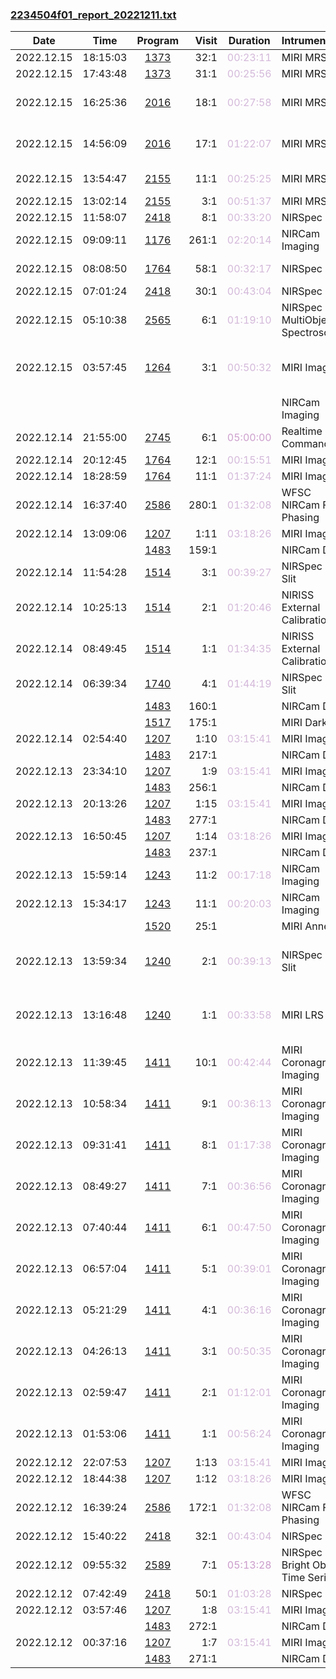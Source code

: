 

### <a href="https://www.stsci.edu/files/live/sites/www/files/home/jwst/science-execution/observing-schedules/_documents/2234504f01_report_20221211.txt" > 2234504f01_report_20221211.txt </a>

|  Date  |  Time   | Program | Visit | Duration | Intrument | Target | Keywords | 
| :----: | :-----: | :-----: | ----: | :------: | :-------- | :----- | :------- |
| 2022.12.15 | 18:15:03  | <a href="https://www.stsci.edu/jwst-program-info/program/?program=1373"> 1373 </a> |  32:1  |  <span style="color:#d4b9da;"> 00:23:11 </span>  | MIRI MRS IFU   | BG-IO+SXSW                                   |  Offset                                           |
| 2022.12.15 | 17:43:48  | <a href="https://www.stsci.edu/jwst-program-info/program/?program=1373"> 1373 </a> |  31:1  |  <span style="color:#d4b9da;"> 00:25:56 </span>  | MIRI MRS IFU   | IO                                           |  Satellite                                        |
| 2022.12.15 | 16:25:36  | <a href="https://www.stsci.edu/jwst-program-info/program/?program=2016"> 2016 </a> |  18:1  |  <span style="color:#d4b9da;"> 00:27:58 </span>  | MIRI MRS IFU   | M-81-MIRI-BG                                 |  Active galactic nuclei,  Spiral galaxies         |
| 2022.12.15 | 14:56:09  | <a href="https://www.stsci.edu/jwst-program-info/program/?program=2016"> 2016 </a> |  17:1  |  <span style="color:#d4b9da;"> 01:22:07 </span>  | MIRI MRS IFU   | M-81-MIRI                                    |  Active galactic nuclei,  Spiral galaxies         |
| 2022.12.15 | 13:54:47  | <a href="https://www.stsci.edu/jwst-program-info/program/?program=2155"> 2155 </a> |  11:1  |  <span style="color:#d4b9da;"> 00:25:25 </span>  | MIRI MRS IFU   | BACKGROUND-J0901+2044                        |  Quasars                                          |
| 2022.12.15 | 13:02:14  | <a href="https://www.stsci.edu/jwst-program-info/program/?program=2155"> 2155 </a> |   3:1  |  <span style="color:#d4b9da;"> 00:51:37 </span>  | MIRI MRS IFU   | J0901+2044                                   |  Quasars                                          |
| 2022.12.15 | 11:58:07  | <a href="https://www.stsci.edu/jwst-program-info/program/?program=2418"> 2418 </a> |   8:1  |  <span style="color:#d4b9da;"> 00:33:20 </span>  | NIRSpec IFU              | THEREUS                                      |  Asteroid                                         |
| 2022.12.15 | 09:09:11  | <a href="https://www.stsci.edu/jwst-program-info/program/?program=1176"> 1176 </a> | 261:1  |  <span style="color:#d4b9da;"> 02:20:14 </span>  | NIRCam Imaging                        | GAMA-100033                                  |  Galaxy groups                                    |
| 2022.12.15 | 08:08:50  | <a href="https://www.stsci.edu/jwst-program-info/program/?program=1764"> 1764 </a> |  58:1  |  <span style="color:#d4b9da;"> 00:32:17 </span>  | NIRSpec IFU              | NIRSPEC-PSF-J1007                            |  F stars                                          |
| 2022.12.15 | 07:01:24  | <a href="https://www.stsci.edu/jwst-program-info/program/?program=2418"> 2418 </a> |  30:1  |  <span style="color:#d4b9da;"> 00:43:04 </span>  | NIRSpec IFU              | 2014YF50                                     |  Asteroid                                         |
| 2022.12.15 | 05:10:38  | <a href="https://www.stsci.edu/jwst-program-info/program/?program=2565"> 2565 </a> |   6:1  |  <span style="color:#d4b9da;"> 01:19:10 </span>  | NIRSpec MultiObject Spectroscopy      | EGS-THREEDHST-FINAL-V2.6                     |                                                   |
| 2022.12.15 | 03:57:45  | <a href="https://www.stsci.edu/jwst-program-info/program/?program=1264"> 1264 </a> |   3:1  |  <span style="color:#d4b9da;"> 00:50:32 </span>  | MIRI Imaging                          | GN-Z11                                       |  Active galactic nuclei,  High-redshift galaxies  |
|  |  |  |   |  |  NIRCam Imaging                        | Coordinated Parallel  |   |
| 2022.12.14 | 21:55:00  | <a href="https://www.stsci.edu/jwst-program-info/program/?program=2745"> 2745 </a> |   6:1  |  <span style="color:#cda0cd;"> 05:00:00 </span>  | Realtime Commanding                   |                                              |                                                   |
| 2022.12.14 | 20:12:45  | <a href="https://www.stsci.edu/jwst-program-info/program/?program=1764"> 1764 </a> |  12:1  |  <span style="color:#d4b9da;"> 00:15:51 </span>  | MIRI Imaging                          | PSF-J0313-1806                               |  M dwarfs                                         |
| 2022.12.14 | 18:28:59  | <a href="https://www.stsci.edu/jwst-program-info/program/?program=1764"> 1764 </a> |  11:1  |  <span style="color:#d4b9da;"> 01:37:24 </span>  | MIRI Imaging                          | J0313-1806                                   |  Quasars                                          |
| 2022.12.14 | 16:37:40  | <a href="https://www.stsci.edu/jwst-program-info/program/?program=2586"> 2586 </a> | 280:1  |  <span style="color:#d4b9da;"> 01:32:08 </span>  | WFSC NIRCam Fine Phasing              | 2MASS-03313052-2739514                       |  Focus test                                       |
| 2022.12.14 | 13:09:06  | <a href="https://www.stsci.edu/jwst-program-info/program/?program=1207"> 1207 </a> |   1:11 |  <span style="color:#d4b9da;"> 03:18:26 </span>  | MIRI Imaging                          | XDF-OFFCENTER                                |  Blank field                                      |
|  |  | <a href="https://www.stsci.edu/jwst-program-info/program/?program=1483"> 1483 </a> | 159:1  |  |  NIRCam Dark                           | Internal Calibration  |   |
| 2022.12.14 | 11:54:28  | <a href="https://www.stsci.edu/jwst-program-info/program/?program=1514"> 1514 </a> |   3:1  |  <span style="color:#d4b9da;"> 00:39:27 </span>  | NIRSpec Fixed Slit       | 6300-HOSAMU                                  |  Asteroid                                         |
| 2022.12.14 | 10:25:13  | <a href="https://www.stsci.edu/jwst-program-info/program/?program=1514"> 1514 </a> |   2:1  |  <span style="color:#d4b9da;"> 01:20:46 </span>  | NIRISS External Calibration           | 6300-HOSAMU                                  |  Asteroid                                         |
| 2022.12.14 | 08:49:45  | <a href="https://www.stsci.edu/jwst-program-info/program/?program=1514"> 1514 </a> |   1:1  |  <span style="color:#d4b9da;"> 01:34:35 </span>  | NIRISS External Calibration           | 6300-HOSAMU                                  |  Asteroid                                         |
| 2022.12.14 | 06:39:34  | <a href="https://www.stsci.edu/jwst-program-info/program/?program=1740"> 1740 </a> |   4:1  |  <span style="color:#d4b9da;"> 01:44:19 </span>  | NIRSpec Fixed Slit       | HD3, STAR1-HD3                               |  High-redshift galaxies                           |
|  |  | <a href="https://www.stsci.edu/jwst-program-info/program/?program=1483"> 1483 </a> | 160:1  |  |  NIRCam Dark                           | Internal Calibration  |   |
|  |  | <a href="https://www.stsci.edu/jwst-program-info/program/?program=1517"> 1517 </a> | 175:1  |  |  MIRI Dark                             | Internal Calibration  |   |
| 2022.12.14 | 02:54:40  | <a href="https://www.stsci.edu/jwst-program-info/program/?program=1207"> 1207 </a> |   1:10 |  <span style="color:#d4b9da;"> 03:15:41 </span>  | MIRI Imaging                          | XDF-OFFCENTER                                |  Blank field                                      |
|  |  | <a href="https://www.stsci.edu/jwst-program-info/program/?program=1483"> 1483 </a> | 217:1  |  |  NIRCam Dark                           | Internal Calibration  |   |
| 2022.12.13 | 23:34:10  | <a href="https://www.stsci.edu/jwst-program-info/program/?program=1207"> 1207 </a> |   1:9  |  <span style="color:#d4b9da;"> 03:15:41 </span>  | MIRI Imaging                          | XDF-OFFCENTER                                |  Blank field                                      |
|  |  | <a href="https://www.stsci.edu/jwst-program-info/program/?program=1483"> 1483 </a> | 256:1  |  |  NIRCam Dark                           | Internal Calibration  |   |
| 2022.12.13 | 20:13:26  | <a href="https://www.stsci.edu/jwst-program-info/program/?program=1207"> 1207 </a> |   1:15 |  <span style="color:#d4b9da;"> 03:15:41 </span>  | MIRI Imaging                          | XDF-OFFCENTER                                |  Blank field                                      |
|  |  | <a href="https://www.stsci.edu/jwst-program-info/program/?program=1483"> 1483 </a> | 277:1  |  |  NIRCam Dark                           | Internal Calibration  |   |
| 2022.12.13 | 16:50:45  | <a href="https://www.stsci.edu/jwst-program-info/program/?program=1207"> 1207 </a> |   1:14 |  <span style="color:#d4b9da;"> 03:18:26 </span>  | MIRI Imaging                          | XDF-OFFCENTER                                |  Blank field                                      |
|  |  | <a href="https://www.stsci.edu/jwst-program-info/program/?program=1483"> 1483 </a> | 237:1  |  |  NIRCam Dark                           | Internal Calibration  |   |
| 2022.12.13 | 15:59:14  | <a href="https://www.stsci.edu/jwst-program-info/program/?program=1243"> 1243 </a> |  11:2  |  <span style="color:#d4b9da;"> 00:17:18 </span>  | NIRCam Imaging                        | J0148+0600                                   |  Quasars                                          |
| 2022.12.13 | 15:34:17  | <a href="https://www.stsci.edu/jwst-program-info/program/?program=1243"> 1243 </a> |  11:1  |  <span style="color:#d4b9da;"> 00:20:03 </span>  | NIRCam Imaging                        | J0148+0600                                   |  Quasars                                          |
|  |  | <a href="https://www.stsci.edu/jwst-program-info/program/?program=1520"> 1520 </a> |  25:1  |  |  MIRI Anneal                           | Internal Calibration  |   |
| 2022.12.13 | 13:59:34  | <a href="https://www.stsci.edu/jwst-program-info/program/?program=1240"> 1240 </a> |   2:1  |  <span style="color:#d4b9da;"> 00:39:13 </span>  | NIRSpec Fixed Slit       | AT2019ABN-NIRSPEC-COORDS, NIRSPEC-FS-OFFSET-AT2019ABN  |  Eruptive variables                               |
| 2022.12.13 | 13:16:48  | <a href="https://www.stsci.edu/jwst-program-info/program/?program=1240"> 1240 </a> |   1:1  |  <span style="color:#d4b9da;"> 00:33:58 </span>  | MIRI LRS slit      | LRS-OFFSET-AT2019ABN, AT2019ABN-MIRI-COORDS  |  Target acquisition test                          |
| 2022.12.13 | 11:39:45  | <a href="https://www.stsci.edu/jwst-program-info/program/?program=1411"> 1411 </a> |  10:1  |  <span style="color:#d4b9da;"> 00:42:44 </span>  | MIRI Coronagraphic Imaging            | ALPHA-PIC-BACKGROUND                         |  Coronagraphic                                    |
| 2022.12.13 | 10:58:34  | <a href="https://www.stsci.edu/jwst-program-info/program/?program=1411"> 1411 </a> |   9:1  |  <span style="color:#d4b9da;"> 00:36:13 </span>  | MIRI Coronagraphic Imaging            | ALPHA-PIC-BACKGROUND                         |  Coronagraphic                                    |
| 2022.12.13 | 09:31:41  | <a href="https://www.stsci.edu/jwst-program-info/program/?program=1411"> 1411 </a> |   8:1  |  <span style="color:#d4b9da;"> 01:17:38 </span>  | MIRI Coronagraphic Imaging            | ALPHA-PIC                                    |  Coronagraphic                                    |
| 2022.12.13 | 08:49:27  | <a href="https://www.stsci.edu/jwst-program-info/program/?program=1411"> 1411 </a> |   7:1  |  <span style="color:#d4b9da;"> 00:36:56 </span>  | MIRI Coronagraphic Imaging            | ALPHA-PIC                                    |  Coronagraphic                                    |
| 2022.12.13 | 07:40:44  | <a href="https://www.stsci.edu/jwst-program-info/program/?program=1411"> 1411 </a> |   6:1  |  <span style="color:#d4b9da;"> 00:47:50 </span>  | MIRI Coronagraphic Imaging            | BETA-PIC                                     |  Coronagraphic                                    |
| 2022.12.13 | 06:57:04  | <a href="https://www.stsci.edu/jwst-program-info/program/?program=1411"> 1411 </a> |   5:1  |  <span style="color:#d4b9da;"> 00:39:01 </span>  | MIRI Coronagraphic Imaging            | BETA-PIC                                     |  Coronagraphic                                    |
| 2022.12.13 | 05:21:29  | <a href="https://www.stsci.edu/jwst-program-info/program/?program=1411"> 1411 </a> |   4:1  |  <span style="color:#d4b9da;"> 00:36:16 </span>  | MIRI Coronagraphic Imaging            | BETA-PIC                                     |  Coronagraphic                                    |
| 2022.12.13 | 04:26:13  | <a href="https://www.stsci.edu/jwst-program-info/program/?program=1411"> 1411 </a> |   3:1  |  <span style="color:#d4b9da;"> 00:50:35 </span>  | MIRI Coronagraphic Imaging            | BETA-PIC                                     |  Coronagraphic                                    |
| 2022.12.13 | 02:59:47  | <a href="https://www.stsci.edu/jwst-program-info/program/?program=1411"> 1411 </a> |   2:1  |  <span style="color:#d4b9da;"> 01:12:01 </span>  | MIRI Coronagraphic Imaging            | BETA-PIC-BACKGROUND                          |  Coronagraphic                                    |
| 2022.12.13 | 01:53:06  | <a href="https://www.stsci.edu/jwst-program-info/program/?program=1411"> 1411 </a> |   1:1  |  <span style="color:#d4b9da;"> 00:56:24 </span>  | MIRI Coronagraphic Imaging            | BETA-PIC-BACKGROUND                          |  Coronagraphic                                    |
| 2022.12.12 | 22:07:53  | <a href="https://www.stsci.edu/jwst-program-info/program/?program=1207"> 1207 </a> |   1:13 |  <span style="color:#d4b9da;"> 03:15:41 </span>  | MIRI Imaging                          | XDF-OFFCENTER                                |  Blank field                                      |
| 2022.12.12 | 18:44:38  | <a href="https://www.stsci.edu/jwst-program-info/program/?program=1207"> 1207 </a> |   1:12 |  <span style="color:#d4b9da;"> 03:18:26 </span>  | MIRI Imaging                          | XDF-OFFCENTER                                |  Blank field                                      |
| 2022.12.12 | 16:39:24  | <a href="https://www.stsci.edu/jwst-program-info/program/?program=2586"> 2586 </a> | 172:1  |  <span style="color:#d4b9da;"> 01:32:08 </span>  | WFSC NIRCam Fine Phasing              | 2MASS-02085959+0506144                       |  Focus test                                       |
| 2022.12.12 | 15:40:22  | <a href="https://www.stsci.edu/jwst-program-info/program/?program=2418"> 2418 </a> |  32:1  |  <span style="color:#d4b9da;"> 00:43:04 </span>  | NIRSpec IFU              | 1998SN165                                    |  Asteroid                                         |
| 2022.12.12 | 09:55:32  | <a href="https://www.stsci.edu/jwst-program-info/program/?program=2589"> 2589 </a> |   7:1  |  <span style="color:#cb9ccb;"> 05:13:28 </span>  | NIRSpec Bright Object Time Series     | TRAPPIST-1                                   |  Exoplanet Systems,  M dwarfs                     |
| 2022.12.12 | 07:42:49  | <a href="https://www.stsci.edu/jwst-program-info/program/?program=2418"> 2418 </a> |  50:1  |  <span style="color:#d4b9da;"> 01:03:28 </span>  | NIRSpec IFU              | 2007RW10                                     |  Asteroid                                         |
| 2022.12.12 | 03:57:46  | <a href="https://www.stsci.edu/jwst-program-info/program/?program=1207"> 1207 </a> |   1:8  |  <span style="color:#d4b9da;"> 03:15:41 </span>  | MIRI Imaging                          | XDF-OFFCENTER                                |  Blank field                                      |
|  |  | <a href="https://www.stsci.edu/jwst-program-info/program/?program=1483"> 1483 </a> | 272:1  |  |  NIRCam Dark                           | Internal Calibration  |   |
| 2022.12.12 | 00:37:16  | <a href="https://www.stsci.edu/jwst-program-info/program/?program=1207"> 1207 </a> |   1:7  |  <span style="color:#d4b9da;"> 03:15:41 </span>  | MIRI Imaging                          | XDF-OFFCENTER                                |  Blank field                                      |
|  |  | <a href="https://www.stsci.edu/jwst-program-info/program/?program=1483"> 1483 </a> | 271:1  |  |  NIRCam Dark                           | Internal Calibration  |   |
